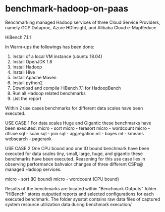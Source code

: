 # benchmark-hadoop-on-paas
Benchmarking managed Hadoop services of three Cloud Service Providers, namely GCP Dataproc, Azure HDInsight, and Alibaba Cloud e-MapReduce.

HiBench 7.1.1

In Warm-ups the followings has been done:
1. Install of a local VM instance (ubuntu 18.04) 
2. Install OpenJDK 1.8
3. Install Hadoop
4. Install Hive
5. Install Apache Maven
6. Install python2
7. Download and compile HiBench 7.1 for HadoopBench
8. Run all Hadoop related benchmarks
9. List the report

Within 2 use cases benchmarks for different data scales have been executed. 

USE CASE 1 
For data scales Huge and Gigantic these benchmarks have been executed: 
micro - sort 
micro - terasort 
micro - wordcount 
micro - dfsioe 
sql - scan 
sql - join 
sql - aggregation 
ml - bayes 
ml - kmeans 
websearch - pagerank 

USE CASE 2 
One CPU bound and one IO bound benchmark have been executed for data scales tiny, small, large, huge, and gigantic these benchmarks have been executed. Reasoning for this use case lies in observing performance bahvaior changes of three different CSPs@ managed Hadoop services.  

micro - sort (IO bound)
micro - wordcount (CPU bound)

Results of the benchmarks are located within "Benchmark Outputs" folder. "HiBench" stores outputted reports and selected configurations for each executed benchmark. The folder sysstat contains raw data files of captured system resource utilization data during benchmark execution/

